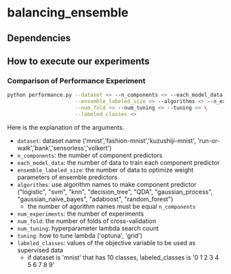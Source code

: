 # balancing_ensemble

## Dependencies


## How to execute our experiments

### Comparison of Performance Experiment

```bash
python performance.py --dataset <> --n_components <> --each_model_data <> \
                      --ensemble_labeled_size <> --algorithms <> --n_experiments <> \
                      --num_fold <> --num_tuning <> --tuning <> \
                      --labeled_classes <>                   
```

Here is the explanation of the arguments.
* `dataset`: dataset name  ('mnist','fashion-mnist','kuzushiji-mnist', 'run-or-walk','bank','sensorless','volkert')
* `n_components`: the number of component predictors
* `each_model_data`: the number of data to train each component predictor
* `ensemble_labeled_size`: the number of data to optimize weight parameters of ensemble predictors
* `algorithms`: use algorithm names to make component predictor ("logistic", "svm", "knn", "decision_tree", "QDA", "gaussian_process", "gaussian_naive_bayes", "adaboost", "random_forest")
  * the number of agorithm names must be equal `n_components`
* `num_experiments`: the number of experiments
* `num_fold`: the number of folds of cross-validation
* `num_tuning`: hyperparameter lambda search count
* `tuning`: how to tune lambda ('optuna', 'grid')
* `labeled_classes`: values of the objective variable to be used as supervised data
  * if dataset is 'mnist' that has 10 classes, labeled_classes is '0 1 2 3 4 5 6 7 8 9' 
              

